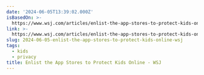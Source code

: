 ```yaml
---
date: '2024-06-05T13:39:02.000Z'
isBasedOn: >-
  https://www.wsj.com/articles/enlist-the-app-stores-to-protect-kids-online-age-verification-shield-children-privacy-bb21ec52?mod=Searchresults_pos3&page=1
link: >-
  https://www.wsj.com/articles/enlist-the-app-stores-to-protect-kids-online-age-verification-shield-children-privacy-bb21ec52?mod=Searchresults_pos3&page=1
slug: 2024-06-05-enlist-the-app-stores-to-protect-kids-online-wsj
tags:
  - kids
  - privacy
title: Enlist the App Stores to Protect Kids Online - WSJ
---
```

 
